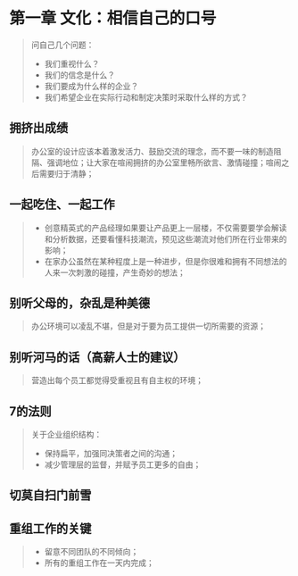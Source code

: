 # 第一章 文化：相信自己的口号

> 问自己几个问题：
> - 我们重视什么？
> - 我们的信念是什么？
> - 我们要成为什么样的企业？
> - 我们希望企业在实际行动和制定决策时采取什么样的方式？

## 拥挤出成绩

> 办公室的设计应该本着激发活力、鼓励交流的理念，而不要一味的制造阻隔、强调地位；让大家在喧闹拥挤的办公室里畅所欲言、激情碰撞；喧闹之后需要归于清静；

## 一起吃住、一起工作

> * 创意精英式的产品经理如果要让产品更上一层楼，不仅需要要学会解读和分析数据，还要看懂科技潮流，预见这些潮流对他们所在行业带来的影响；
> * 在家办公虽然在某种程度上是一种进步，但是你很难和拥有不同想法的人来一次刺激的碰撞，产生奇妙的想法；

## 别听父母的，杂乱是种美德

> 办公环境可以凌乱不堪，但是对于要为员工提供一切所需要的资源；

## 别听河马的话（高薪人士的建议）

> 营造出每个员工都觉得受重视且有自主权的环境；

## 7的法则

> 关于企业组织结构：
> * 保持扁平，加强同决策者之间的沟通；
> * 减少管理层的监督，并赋予员工更多的自由；

## 切莫自扫门前雪
## 重组工作的关键

> * 留意不同团队的不同倾向；
> * 所有的重组工作在一天内完成；
